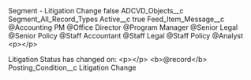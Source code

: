 <?xml version="1.0" encoding="UTF-8"?>
<CustomMetadata xmlns="http://soap.sforce.com/2006/04/metadata" xmlns:xsi="http://www.w3.org/2001/XMLSchema-instance" xmlns:xsd="http://www.w3.org/2001/XMLSchema">
    <label>Segment - Litigation Change</label>
    <protected>false</protected>
    <values>
        <field>ADCVD_Objects__c</field>
        <value xsi:type="xsd:string">Segment_All_Record_Types</value>
    </values>
    <values>
        <field>Active__c</field>
        <value xsi:type="xsd:boolean">true</value>
    </values>
    <values>
        <field>Feed_Item_Message__c</field>
        <value xsi:type="xsd:string">@Accounting PM @Office Director @Program Manager @Senior Legal @Senior Policy @Staff Accountant @Staff Legal @Staff Policy @Analyst &lt;p&gt;&lt;/p&gt;

Litigation Status has changed on: &lt;p&gt;&lt;/p&gt;
&lt;b&gt;@record&lt;/b&gt;</value>
    </values>
    <values>
        <field>Posting_Condition__c</field>
        <value xsi:type="xsd:string">Litigation Change</value>
    </values>
</CustomMetadata>
